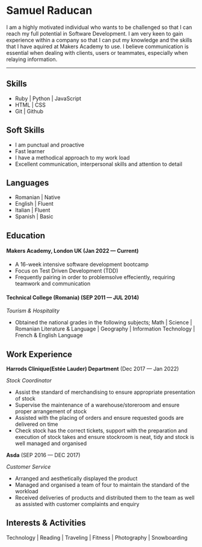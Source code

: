 # Samuel Raducan

I am a highly motivated individual who wants to be challenged so that I can reach my full potential in Software Development. 
I am very keen to gain experience within a company so that I can put my knowledge and the skills that I have aquired at Makers Academy to use.
I believe communication is essential when dealing with clients, users or teammates, especially when relaying information.

- - - - 

## Skills

- Ruby | Python | JavaScript
- HTML | CSS
- Git | Github

 

## Soft Skills

- I am punctual and proactive
- Fast learner
- I have a methodical approach to my work load 
- Excellent communication, interpersonal skills and attention to detail



## Languages

- Romanian | Native
- English | Fluent
- Italian | Fluent
- Spanish | Basic

 

## Education

#### Makers Academy, London UK (Jan 2022 — Current)

- A 16-week intensive software development bootcamp
- Focus on Test Driven Development (TDD)
- Frequently pairing in order to problemsolve effeciently, requiring teamwork and communication

#### Technical College (Romania) (SEP 2011 — JUL 2014)

_Tourism & Hospitality_

- Obtained the national grades in the following subjects; Math | Science | Romanian Literature & Language | Geography | Information Technology | French & English Language


## Work Experience

**Harrods Clinique(Estée Lauder) Department** (Dec 2017 — Jan 2022)  

_Stock Coordinator_

- Assist the standard of merchandising to ensure appropriate presentation of stock
- Supervise the maintenance of a warehouse/storeroom and ensure proper arrangement of stock
- Assisted with the placing of orders and ensure requested goods are delivered on time
- Check stock has the correct tickets, support with the preparation and execution of stock takes and ensure stockroom is neat, tidy and stock is well managed and organised

**Asda** (SEP 2016 — DEC 2017)

_Customer Service_

- Arranged and aesthetically displayed the product
- Managed and organised a team of four to maintain the standard of the workload
- Received deliveries of products and distributed them to the team as well as assisted with customer complaints and enquiry



## Interests & Activities

Technology | Reading | Traveling | Fitness | Photography | Snowboarding
